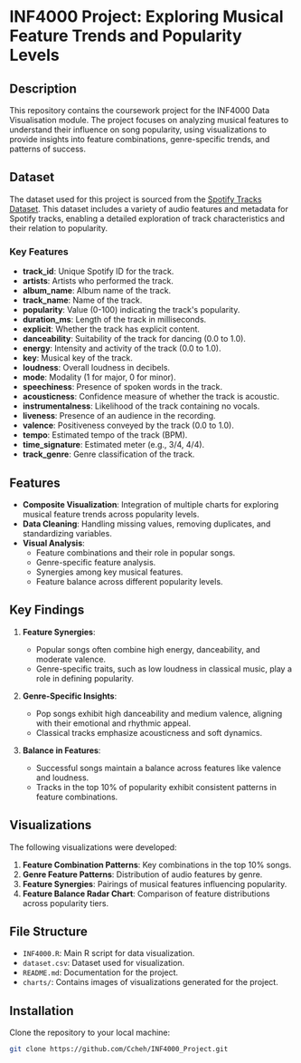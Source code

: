 # INF4000 Project: Exploring Musical Feature Trends and Popularity Levels

## Description
This repository contains the coursework project for the INF4000 Data Visualisation module. The project focuses on analyzing musical features to understand their influence on song popularity, using visualizations to provide insights into feature combinations, genre-specific trends, and patterns of success.

## Dataset
The dataset used for this project is sourced from the [Spotify Tracks Dataset](https://hf-proxy-cf.effarig.site/datasets/maharshipandya/spotify-tracks-dataset). This dataset includes a variety of audio features and metadata for Spotify tracks, enabling a detailed exploration of track characteristics and their relation to popularity.

### Key Features
- **track_id**: Unique Spotify ID for the track.
- **artists**: Artists who performed the track.
- **album_name**: Album name of the track.
- **track_name**: Name of the track.
- **popularity**: Value (0-100) indicating the track's popularity.
- **duration_ms**: Length of the track in milliseconds.
- **explicit**: Whether the track has explicit content.
- **danceability**: Suitability of the track for dancing (0.0 to 1.0).
- **energy**: Intensity and activity of the track (0.0 to 1.0).
- **key**: Musical key of the track.
- **loudness**: Overall loudness in decibels.
- **mode**: Modality (1 for major, 0 for minor).
- **speechiness**: Presence of spoken words in the track.
- **acousticness**: Confidence measure of whether the track is acoustic.
- **instrumentalness**: Likelihood of the track containing no vocals.
- **liveness**: Presence of an audience in the recording.
- **valence**: Positiveness conveyed by the track (0.0 to 1.0).
- **tempo**: Estimated tempo of the track (BPM).
- **time_signature**: Estimated meter (e.g., 3/4, 4/4).
- **track_genre**: Genre classification of the track.

## Features
- **Composite Visualization**: Integration of multiple charts for exploring musical feature trends across popularity levels.
- **Data Cleaning**: Handling missing values, removing duplicates, and standardizing variables.
- **Visual Analysis**:
  - Feature combinations and their role in popular songs.
  - Genre-specific feature analysis.
  - Synergies among key musical features.
  - Feature balance across different popularity levels.

## Key Findings
1. **Feature Synergies**:
   - Popular songs often combine high energy, danceability, and moderate valence.
   - Genre-specific traits, such as low loudness in classical music, play a role in defining popularity.

2. **Genre-Specific Insights**:
   - Pop songs exhibit high danceability and medium valence, aligning with their emotional and rhythmic appeal.
   - Classical tracks emphasize acousticness and soft dynamics.

3. **Balance in Features**:
   - Successful songs maintain a balance across features like valence and loudness.
   - Tracks in the top 10% of popularity exhibit consistent patterns in feature combinations.

## Visualizations
The following visualizations were developed:
1. **Feature Combination Patterns**: Key combinations in the top 10% songs.
2. **Genre Feature Patterns**: Distribution of audio features by genre.
3. **Feature Synergies**: Pairings of musical features influencing popularity.
4. **Feature Balance Radar Chart**: Comparison of feature distributions across popularity tiers.

## File Structure
- `INF4000.R`: Main R script for data visualization.
- `dataset.csv`: Dataset used for visualization.
- `README.md`: Documentation for the project.
- `charts/`: Contains images of visualizations generated for the project.

## Installation
Clone the repository to your local machine:
```bash
git clone https://github.com/Ccheh/INF4000_Project.git
